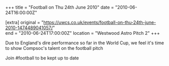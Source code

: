 +++
title = "Football on Thu 24th June 2010"
date = "2010-06-24T16:00:00Z"

[extra]
original = "https://uwcs.co.uk/events/football-on-thu-24th-june-2010-1474489041057/"    
end = "2010-06-24T17:00:00Z"
location = "Westwood Astro Pitch 2"
+++

Due to England's dire performance so far in the World Cup, we feel it's time to show Compsoc's talent on the football pitch

Join \#football to be kept up to date

